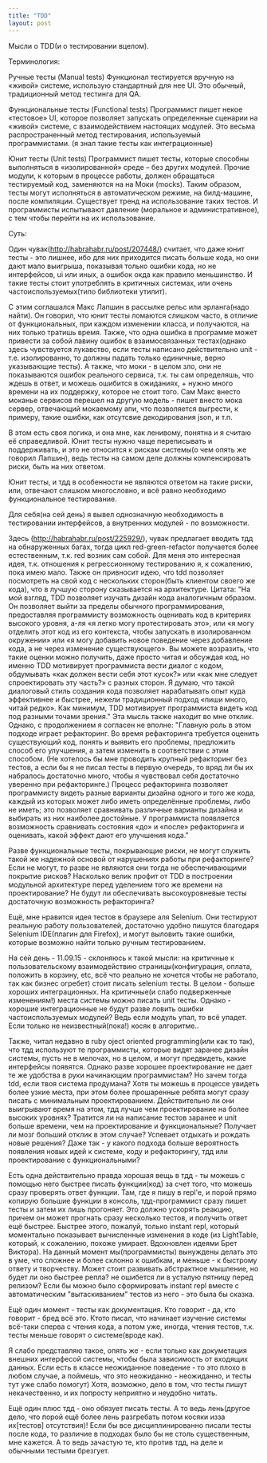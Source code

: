 ```yaml
---
title: "TDD"
layout: post
---
```



Мысли о TDD(и о тестировании вцелом).

Терминология:

Ручные тесты (Manual tests)
Функционал тестируется вручную на «живой» системе, использую стандартный для нее UI.
Это обычный, традиционный метод тестинга для QA.

Функциональные тесты (Functional tests)
Программист пишет некое «тестовое» UI, которое позволяет запускать определенные сценарии на «живой» системе, с взаимодействием настоящих модулей.
Это весьма распространенный метод тестирования, используемый программистами.
(я знал такие тесты как интеграционные)

Юнит тесты (Unit tests)
Программист пишет тесты, которые способны выполняться в «изолированной» среде – без других модулей. Прочие модули, к которым в процессе работы, должен обращаться тестируемый код, заменяются на на Моки (mocks). Таким образом, тесты могут исполняться в автоматическом режиме, на билд-машине, после компиляции.
Существует тренд на использование таких тестов. И программисты испытывают давление (моральное и административное), с тем чтобы перейти на их использование.

Суть:

Один чувак(http://habrahabr.ru/post/207448/) считает, что даже юнит тесты - это лишнее, ибо для них приходится писать больше кода, но они дают мало выигрыша, показывая только ошибки кода, но не интерфейсов, ui или иных, а ошибок окда как правило меньшинство.
И такие тесты стоит употреблять в критичных системах, или очень частоиспользуемых(типо библиотеки утилит).

С этим соглашался Макс Лапшин в рассылке рельс или эрланга(надо найти). Он говорил, что юнит тесты ломаются слишком часто, в отличие от функциональных, при каждом изменении класса, и получаются, на них только тратишь время. Также, что одна ошибка в программе может привести за собой лавину ошибок в взаимосвязанных тестах(однако здесь чувствуется лукавство, если тесты написано действительно unit - т.е. изолированно, то должны падать только единичные, верно указывающие тесты). А также, что моки - в целом зло, они не показываются ошибок реального сервиса, т.к. ты сам определяшь, что ждешь в ответ, и можешь ошибится в ожиданиях, + нужно много времени на их поддержку, которое не стоит того. Сам Макс внесто моканье сервисов перешел на другую модель - пишет внесто мока сервер, отвечающий мокаемому апи, что позволяется выгрести, к примеру, такие ошибки, как отсутсвие декодирования json, и т.п.

В этом есть своя логика, и она мне, как ленивому, понятна и я считаю её справедливой. Юнит тесты нужно чаще переписывать и поддерживать, и это не относится к рискам системы(о чем опять же говорил Лапшин), ведь тесты на самом деле должны компенсировать риски, быть на них ответом.

Юнит тесты, и тдд в особенности не являются ответом на такие риски, или, отвечают слишком многословно, и всё равно необходимо функциональное тестирование.

Для себя(на сей день) я вывел однозначную необходимость в тестировании интерфейсов, а внутренних модулей - по возможности.


Здесь (http://habrahabr.ru/post/225929/), чувак предлагает вводить тдд на обнаруженных багах, тогда цикл red-green-refactor получается более естественным, т.к. red возник сам собой.
Для меня это интересная идея, т.к. отношения к регрессионному тестированию я, к сожалению, пока имею мало.
Также он привносит идею, что tdd позволяет посмотреть на свой код с нескольких сторон(быть клиентом своего же кода), что в лучшую сторону сказывается на архитектуре.
Цитата:
"На мой взгляд, TDD позволяет изучать дизайн кода аналогичным образом. Он позволяет выйти за пределы обычного программирования, предоставляя программисту возможность оценивать код в критериях высокого уровня, а-ля «я легко могу протестировать это», или «я могу отделить этот код из его контекста, чтобы запускать в изолированном окружении» или «я могу добавить новое поведение через добавление кода, а не через изменение существующего». Вы можете возразить, что такие оценки можно получить, даже просто читая и обсуждая код, но именно TDD мотивирует программиста вести диалог с кодом, обдумывать «как должен вести себя этот кусок?» или «как мне следует спроектировать эту часть?» с разных сторон. Я думаю, что такой диалоговый стиль создания кода позволяет нарабатывать опыт куда эффективнее и быстрее, нежели традиционный подход «пиши много, читай редко». Как минимум, TDD мотивирует программиста видеть код под разными точами зрения."
Эта мысль также находит во мне отклик.
Однако, с продолжением я согласен не вполне:
"Главную роль в этом подходе играет рефакторинг. Во время рефакторинга требуется оценить существующий код, понять и выявить его проблемы, предложить способ его улучшения, а затем изменить в соответствии с этим способом. (Не хотелось бы мне проводить крупный рефакторинг без тестов, а если бы я не писал тесты в первую очередь, то вряд ли бы их набралось достаточно много, чтобы я чувствовал себя достаточно уверенно при рефакторинге.) Процесс рефакторинга позволяет программисту видеть разные варианты дизайна одного и того же кода, каждый из которых может либо иметь определённые проблемы, либо не иметь; это позволяет сравнивать различные варианты дизайна и выбирать из них наиболее достойные. У программиста появляется возможность сравнивать состояния «до» и «после» рефакторинга и оценивать, какой эффект дают его улучшения кода."

Разве функциональные тесты, покрывающие риски, не могут служить такой же надежной основой от нарушениях работы при рефакторинге? Если не могут, то разве не являются они тогда не обеспечивающими покрытие рисков?
Насколько велик профит от TDD в построении модульной архитектуре перед уделением того же времени на проектирование?
Не будут ли обеспечивать высокоуровневые тесты достаточную возможность рефакторинга?

Ещё, мне нравится идея тестов в браузере аля Selenium. Они тестируют реальную работу пользователей, достаточно удобно пишутся благодаря Selenium IDE(плагин для Firefox), и могут выловить такие ошибки, которые возможно найти только ручным тестированием.

На сей день - 11.09.15 - склоняюсь к такой мысли: на критичные к пользовательскому взаимодействию страницы(конфигурация, оплата, положить в корзину, etc, всё что реально не хочется чтобы не работало, так как бизнес огребет) стоит писать selenium тесты.
В целом - больше хороших интеграционных. На критичные(и слабо подверженные изменениям!) места системы можно писать unit тесты.
Однако - хорошие интеграционные не будут разве ловить ошибки частоиспользуемых модулей? Ведь если модуль упал, то всё упадет. Если только не неизвестный(пока!) косяк в алгоритме..

Также, читал недавно в ruby oject oriented programming(или как то так), что тдд используют те программисты, которые видят заранее дизайн системы, пусть не в мелочах, но в целом, и могут предвидеть, какие интерфейсы появятся.
Однако разве хорошее проектирование не дает те же удобства в руки начинающим программистам? Но зачем тогда tdd, если твоя система продумана? Хотя ты можешь в процессе увидеть более узкие места, при этом более прошаренные ребята могут сразу писать с минимальным проектированием.
Действительно ли они выигрывают время на этом, тдд лучше чем проектирование на более высоких уровнях? Тратится ли на написание тестов заранее и unit больше времени, чем на проектирование и функциональные? Получает ли мозг больший отклик в этом случае? Успевает отдыхать и рождать новые решения? Даже так - у какого подхода больше вероятность появления новых идей к системе, коду и рефакторингу, тдд или проектирование с функциональными?

Есть одна действительно правда хорошая вещь в тдд - ты можешь с помощью него быстрее писать функции(код) за счет того, что можешь сразу проверять ответ функции. Там, где я пишу в repl'e, и порой прямо копирую большие функции в консоль, тдд-программист сразу пишет тесты и затем их лишь прогоняет. Это должно ускорять реакцию, причем он может прогнать сразу несколько тестов, и получить ответ ещё быстрее.
Быстрее этого, пожалуй, только instant repl, который моментально показывает вычисленные изменения в коде (из LightTable, который, к сожалению, похоже умирает. Вдохновлен идеями Брет Виктора). На данный момент мы(программисты) вынуждены делать это в уме\, что сложнее и более склонно к ошибкам, и меньше - к быстрому ответу и творчеству. Может стоит развивать абстрактное мышление, но будет ли оно быстрее репла? не ошибется ли в усталую пятницу перед релизом?
Если бы можно было сформировать instant repl вместе с автоматическим "вытаскиванием" тестов из него - это была бы сказка.

Ещё один момент - тесты как документация. Кто говорит - да, кто говорит - бред всё это. Ктото писал, что начинает изучение системы всё-таки сперва с чтения кода, а потом уже, иногда, чтения тестов, т.к. тесты меньше говорят о системе(вроде как).

Я слабо представляю такое, опять же - если только как докуметация внешних интерфесой системы, чтобы была зависимость от входящих данных.
Если есть в классе неожиданное поведение - то это плохо в любом случае, а поймешь, что это неожиданно - неожиданно, и тесты тут уже слабо помогут)
Хотя, возможно, дело в том, что тесты пишут некачественно, и их попросту неприятно и неудобно читать.

Ещё один плюс тдд - оно обязует писать тесты. А то ведь лень(другое дело, что порой ещё более лень разгребать потом косяки изза их[тестов] отсутствия)!
Если бы все дисциплинированно писали тесты после кода, то различие в подходах было бы не столь существенным, мне кажется.
А то ведь зачастую те, кто против тдд, на деле и обычными тестыми брезгует.
